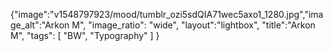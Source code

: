 {"image":"v1548797923/mood/tumblr_ozi5sdQIA71wec5axo1_1280.jpg","image_alt":"Arkon M", 
"image_ratio": "wide",
"layout":"lightbox",
"title":"Arkon M",
 "tags": [
  "BW",
  "Typography"
 ]
}